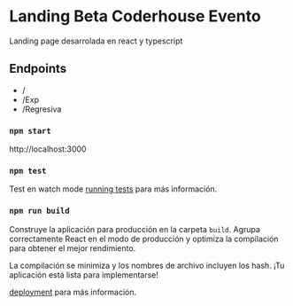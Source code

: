 # Landing Beta Coderhouse Evento
Landing page desarrolada en react y typescript
## Endpoints

- /
- /Exp
- /Regresiva

### `npm start`
http://localhost:3000

### `npm test`
Test en watch mode
[running tests](https://facebook.github.io/create-react-app/docs/running-tests) para más información.

### `npm run build`
Construye la aplicación para producción en la carpeta `build`.
Agrupa correctamente React en el modo de producción y optimiza la compilación para obtener el mejor rendimiento.

La compilación se minimiza y los nombres de archivo incluyen los hash.
¡Tu aplicación está lista para implementarse!

[deployment](https://facebook.github.io/create-react-app/docs/deployment) para más información.
